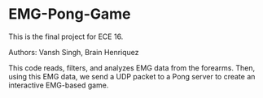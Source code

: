 # EMG-Pong-Game
This is the final project for ECE 16.

Authors: Vansh Singh, Brain Henriquez

This code reads, filters, and analyzes EMG data from the forearms. Then, using
this EMG data, we send a UDP packet to a Pong server to create an interactive
EMG-based game.

